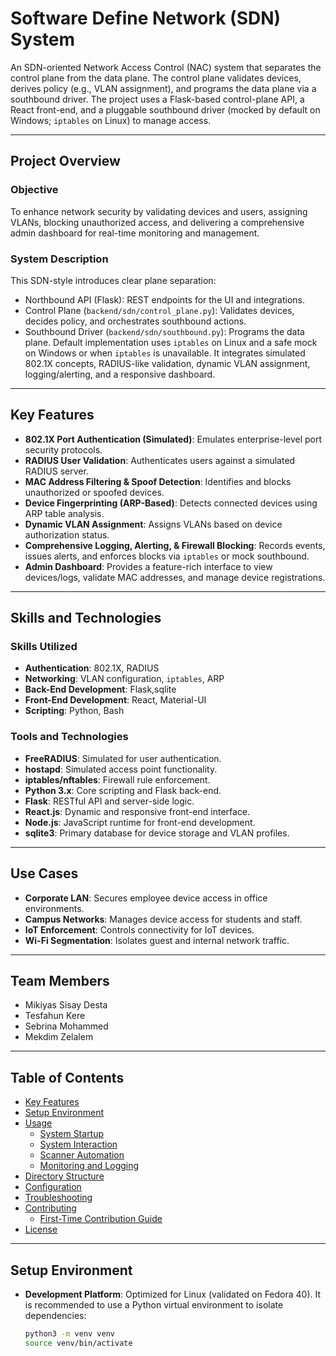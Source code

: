 # Software Define Network (SDN) System

An SDN-oriented Network Access Control (NAC) system that separates the control plane from the data plane. The control plane validates devices, derives policy (e.g., VLAN assignment), and programs the data plane via a southbound driver. The project uses a Flask-based control-plane API, a React front-end, and a pluggable southbound driver (mocked by default on Windows; `iptables` on Linux) to manage access.

---

## Project Overview

### Objective
To enhance network security by validating devices and users, assigning VLANs, blocking unauthorized access, and delivering a comprehensive admin dashboard for real-time monitoring and management.

### System Description
This SDN-style introduces clear plane separation:
- Northbound API (Flask): REST endpoints for the UI and integrations.
- Control Plane (`backend/sdn/control_plane.py`): Validates devices, decides policy, and orchestrates southbound actions.
- Southbound Driver (`backend/sdn/southbound.py`): Programs the data plane. Default implementation uses `iptables` on Linux and a safe mock on Windows or when `iptables` is unavailable.
It integrates simulated 802.1X concepts, RADIUS-like validation, dynamic VLAN assignment, logging/alerting, and a responsive dashboard.

---

## Key Features
- **802.1X Port Authentication (Simulated)**: Emulates enterprise-level port security protocols.
- **RADIUS User Validation**: Authenticates users against a simulated RADIUS server.
- **MAC Address Filtering & Spoof Detection**: Identifies and blocks unauthorized or spoofed devices.
- **Device Fingerprinting (ARP-Based)**: Detects connected devices using ARP table analysis.
- **Dynamic VLAN Assignment**: Assigns VLANs based on device authorization status.
- **Comprehensive Logging, Alerting, & Firewall Blocking**: Records events, issues alerts, and enforces blocks via `iptables` or mock southbound.
- **Admin Dashboard**: Provides a feature-rich interface to view devices/logs, validate MAC addresses, and manage device registrations.

---

## Skills and Technologies

### Skills Utilized
- **Authentication**: 802.1X, RADIUS
- **Networking**: VLAN configuration, `iptables`, ARP
- **Back-End Development**: Flask,sqlite
- **Front-End Development**: React, Material-UI
- **Scripting**: Python, Bash

### Tools and Technologies
- **FreeRADIUS**: Simulated for user authentication.
- **hostapd**: Simulated access point functionality.
- **iptables/nftables**: Firewall rule enforcement.
- **Python 3.x**: Core scripting and Flask back-end.
- **Flask**: RESTful API and server-side logic.
- **React.js**: Dynamic and responsive front-end interface.
- **Node.js**: JavaScript runtime for front-end development.
- **sqlite3**: Primary database for device storage and VLAN profiles.
---

## Use Cases
- **Corporate LAN**: Secures employee device access in office environments.
- **Campus Networks**: Manages device access for students and staff.
- **IoT Enforcement**: Controls connectivity for IoT devices.
- **Wi-Fi Segmentation**: Isolates guest and internal network traffic.

---

## Team Members
- Mikiyas Sisay Desta
- Tesfahun Kere
- Sebrina Mohammed
- Mekdim Zelalem

---

## Table of Contents
- [Key Features](#key-features)
- [Setup Environment](#setup-environment)
- [Usage](#usage)
  - [System Startup](#system-startup)
  - [System Interaction](#system-interaction)
  - [Scanner Automation](#scanner-automation)
  - [Monitoring and Logging](#monitoring-and-logging)
- [Directory Structure](#directory-structure)
- [Configuration](#configuration)
- [Troubleshooting](#troubleshooting)
- [Contributing](#contributing)
  - [First-Time Contribution Guide](#first-time-contribution-guide)
- [License](#license)

---

## Setup Environment
- **Development Platform**: Optimized for Linux (validated on Fedora 40). It is recommended to use a Python virtual environment to isolate dependencies:
  ```bash
  python3 -m venv venv
  source venv/bin/activate
